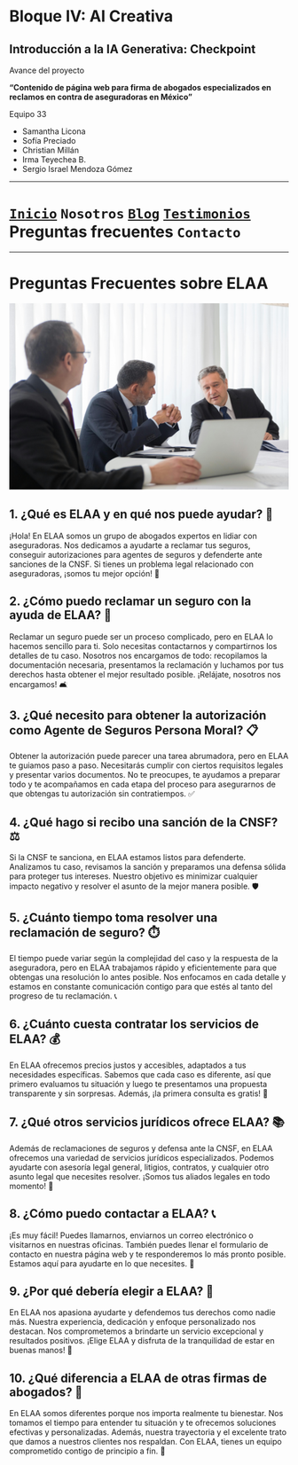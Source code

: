 # Bloque IV: AI Creativa 

## Introducción a la IA Generativa: Checkpoint 

Avance del proyecto

__“Contenido de página web para firma de abogados especializados en reclamos en contra de aseguradoras en México”__

Equipo 33

- Samantha Licona
- Sofía Preciado
- Christian Millán
- Irma Teyechea B.
- Sergio Israel Mendoza Gómez


---

# [`Inicio`](../README.md) `Nosotros` [`Blog`]() [`Testimonios`]() __Preguntas frecuentes__  `Contacto`

---

# Preguntas Frecuentes sobre ELAA

![fq](../img/pexels-kampus-8428054.jpg)

## 1. ¿Qué es ELAA y en qué nos puede ayudar? 🤔
¡Hola! En ELAA somos un grupo de abogados expertos en lidiar con aseguradoras. Nos dedicamos a ayudarte a reclamar tus seguros, conseguir autorizaciones para agentes de seguros y defenderte ante sanciones de la CNSF. Si tienes un problema legal relacionado con aseguradoras, ¡somos tu mejor opción! 💪

## 2. ¿Cómo puedo reclamar un seguro con la ayuda de ELAA? 📄
Reclamar un seguro puede ser un proceso complicado, pero en ELAA lo hacemos sencillo para ti. Solo necesitas contactarnos y compartirnos los detalles de tu caso. Nosotros nos encargamos de todo: recopilamos la documentación necesaria, presentamos la reclamación y luchamos por tus derechos hasta obtener el mejor resultado posible. ¡Relájate, nosotros nos encargamos! 🛋️

## 3. ¿Qué necesito para obtener la autorización como Agente de Seguros Persona Moral? 📋
Obtener la autorización puede parecer una tarea abrumadora, pero en ELAA te guiamos paso a paso. Necesitarás cumplir con ciertos requisitos legales y presentar varios documentos. No te preocupes, te ayudamos a preparar todo y te acompañamos en cada etapa del proceso para asegurarnos de que obtengas tu autorización sin contratiempos. ✅

## 4. ¿Qué hago si recibo una sanción de la CNSF? ⚖️
Si la CNSF te sanciona, en ELAA estamos listos para defenderte. Analizamos tu caso, revisamos la sanción y preparamos una defensa sólida para proteger tus intereses. Nuestro objetivo es minimizar cualquier impacto negativo y resolver el asunto de la mejor manera posible. 🛡️

## 5. ¿Cuánto tiempo toma resolver una reclamación de seguro? ⏱️
El tiempo puede variar según la complejidad del caso y la respuesta de la aseguradora, pero en ELAA trabajamos rápido y eficientemente para que obtengas una resolución lo antes posible. Nos enfocamos en cada detalle y estamos en constante comunicación contigo para que estés al tanto del progreso de tu reclamación. 📞

## 6. ¿Cuánto cuesta contratar los servicios de ELAA? 💰
En ELAA ofrecemos precios justos y accesibles, adaptados a tus necesidades específicas. Sabemos que cada caso es diferente, así que primero evaluamos tu situación y luego te presentamos una propuesta transparente y sin sorpresas. Además, ¡la primera consulta es gratis! 🎉

## 7. ¿Qué otros servicios jurídicos ofrece ELAA? 📚
Además de reclamaciones de seguros y defensa ante la CNSF, en ELAA ofrecemos una variedad de servicios jurídicos especializados. Podemos ayudarte con asesoría legal general, litigios, contratos, y cualquier otro asunto legal que necesites resolver. ¡Somos tus aliados legales en todo momento! 🤝

## 8. ¿Cómo puedo contactar a ELAA? 📞
¡Es muy fácil! Puedes llamarnos, enviarnos un correo electrónico o visitarnos en nuestras oficinas. También puedes llenar el formulario de contacto en nuestra página web y te responderemos lo más pronto posible. Estamos aquí para ayudarte en lo que necesites. 📧

## 9. ¿Por qué debería elegir a ELAA? 🌟
En ELAA nos apasiona ayudarte y defendemos tus derechos como nadie más. Nuestra experiencia, dedicación y enfoque personalizado nos destacan. Nos comprometemos a brindarte un servicio excepcional y resultados positivos. ¡Elige ELAA y disfruta de la tranquilidad de estar en buenas manos! 🙌

## 10. ¿Qué diferencia a ELAA de otras firmas de abogados? 🏅
En ELAA somos diferentes porque nos importa realmente tu bienestar. Nos tomamos el tiempo para entender tu situación y te ofrecemos soluciones efectivas y personalizadas. Además, nuestra trayectoria y el excelente trato que damos a nuestros clientes nos respaldan. Con ELAA, tienes un equipo comprometido contigo de principio a fin. 🚀